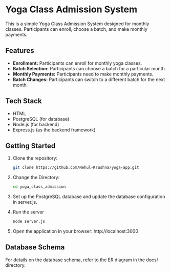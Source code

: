 # Yoga Class Admission System

This is a simple Yoga Class Admission System designed for monthly classes. Participants can enroll, choose a batch, and make monthly payments.

## Features

- **Enrollment:** Participants can enroll for monthly yoga classes.
- **Batch Selection:** Participants can choose a batch for a particular month.
- **Monthly Payments:** Participants need to make monthly payments.
- **Batch Changes:** Participants can switch to a different batch for the next month.

## Tech Stack

- HTML
- PostgreSQL (for database)
- Node.js (for backend)
- Express.js (as the backend framework)

## Getting Started

1. Clone the repository:
   ```bash
   git clone https://github.com/Nehul-Krushna/yoga-app.git

2. Change the Directory: 
   ```bash
   cd yoga_class_admission

3. Set up the PostgreSQL database and update the database configuration in server.js.
   
4. Run the server
   ```bash
   node server.js

5. Open the application in your browser: http://localhost:3000

## Database Schema

For details on the database schema, refer to the ER diagram in the docs/ directory.
